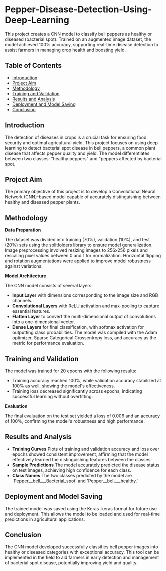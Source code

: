 # Pepper-Disease-Detection-Using-Deep-Learning
This project creates a CNN model to classify bell peppers as healthy or diseased (bacterial spot). Trained on an augmented image dataset, the model achieved 100% accuracy, supporting real-time disease detection to assist farmers in managing crop health and boosting yield.

## Table of Contents
- [Introduction](#introduction)
- [Project Aim](#project-aim)
- [Methodology](#methodology)
- [Training and Validation](#training-and-validation)
- [Results and Analysis](#results-and-analysis)
- [Deployment and Model Saving](#deployment-and-model-saving)
- [Conclusion](#conclusion)

## Introduction 
The detection of diseases in crops is a crucial task for ensuring food security and optimal agricultural yield. This project focuses on using deep learning to detect bacterial spot disease in bell peppers, a common plant disease that affects pepper quality and yield. The model differentiates between two classes: "healthy peppers" and "peppers affected by bacterial spot.
## Project Aim 
The primary objective of this project is to develop a Convolutional Neural Network (CNN)-based model capable of accurately distinguishing between healthy and diseased pepper plants.

## Methodology
**Data Preparation**

The dataset was divided into training (70%), validation (10%), and test (20%) sets using the splitfolders library to ensure model generalization.
Image preprocessing involved resizing images to 256x256 pixels and rescaling pixel values between 0 and 1 for normalization. Horizontal flipping and rotation augmentations were applied to improve model robustness against variations.

**Model Architecture**

The CNN model consists of several layers:
* **Input Layer** with dimensions corresponding to the image size and RGB channels.
* **Convolutional Layers** with ReLU activation and max-pooling to capture essential features.
* **Flatten Layer** to convert the multi-dimensional output of convolutions into a one-dimensional vector.
* **Dense Layers** for final classification, with softmax activation for outputting class probabilities.
The model was compiled with the Adam optimizer, Sparse Categorical Crossentropy loss, and accuracy as the metric for performance evaluation.

## Training and Validation

The model was trained for 20 epochs with the following results:
* Training accuracy reached 100%, while validation accuracy stabilized at 100% as well, showing the model's effectiveness.
* Training loss decreased significantly across epochs, indicating successful learning without overfitting.
  
**Evaluation**

The final evaluation on the test set yielded a loss of 0.006 and an accuracy of 100%, confirming the model's robustness and high performance.

## Results and Analysis
* **Training Curves** Plots of training and validation accuracy and loss over epochs showed consistent improvement, affirming that the model effectively learned the distinguishing features between the classes.
* **Sample Predictions** The model accurately predicted the disease status on test images, achieving high confidence for each class.
* **Class Names** The two classes predicted by the model are 'Pepper__bell___Bacterial_spot' and 'Pepper__bell___healthy.'
   
## Deployment and Model Saving
The trained model was saved using the Keras .keras format for future use and deployment. This allows the model to be loaded and used for real-time predictions in agricultural applications.

## Conclusion 
The CNN model developed successfully classifies bell pepper images into healthy or diseased categories with exceptional accuracy. This tool can be implemented in the field to aid farmers in early detection and management of bacterial spot disease, potentially improving yield and quality.
